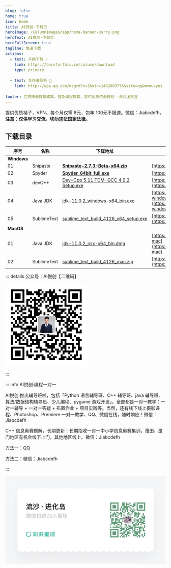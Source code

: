 ```yaml
---
blog: false
home: true
icon: home
title: AI悦创·下载页
heroImage: /ColumnImages/app/home-banner-carry.png
heroText: AI悦创·下载页
heroFullScreen: true
tagline: 急速下载
actions:
  - text: 开始下载 💡
    link: https://bornforthis.cn/column/download
    type: primary	

  - text: 与作者联系 👋
    link: http://wpa.qq.com/msgrd?v=3&uin=1432803776&site=qq&menu=yes

footer: 立志降低教育成本，普及编程教育，提供优质资源教程——流沙团队宣
---
```


提供优质梯子，VPN。每个月仅需 8元，包年 100元不限速。微信：Jiabcdefh，**注意：仅供学习交流。切勿违法国家法律。**



## 下载目录

| 序号        | 名称        | 下载地址                                                     | 官网                                                         |
| ----------- | ----------- | ------------------------------------------------------------ | ------------------------------------------------------------ |
| **Windows** |             |                                                              |                                                              |
| 01          | Snipaste    | [**Snipaste-2.7.3-Beta-x64.zip**](https://aiyc.lanzouf.com/iqFUt05dg7qd) | [https://www.snipaste.com/](https://www.snipaste.com/)       |
| 02          | Spyder      | **[Spyder_64bit_full.exe](https://github.com/spyder-ide/spyder/releases)** | [https://www.spyder-ide.org/](https://www.spyder-ide.org/)   |
| 03          | devC++      | [Dev-Cpp 5.11 TDM-GCC 4.9.2 Setup.exe](https://aiyc.lanzouf.com/iH8Wl06jgjub) | [https://sourceforge.net/projects/orwelldevcpp/](https://sourceforge.net/projects/orwelldevcpp/) |
| 04          | Java JDK    | [jdk-11.0.2_windows-x64_bin.exe](https://res001.geekbang.org/tools/jdk-11.0.2_windows-x64_bin.exe) | [https://www.oracle.com/java/technologies/downloads/#jdk18-windows](https://www.oracle.com/java/technologies/downloads/#jdk18-windows) |
| 05          | SublimeText | [sublime_text_build_4126_x64_setup.exe](https://aiyc.lanzouf.com/iuBw106jgk9g) | [https://www.sublimetext.com/download](https://www.sublimetext.com/download) |
| **MacOS**   |             |                                                              |                                                              |
| 01          | Java JDK    | [jdk-11.0.2_osx-x64_bin.dmg](https://res001.geekbang.org/tools/jdk-11.0.2_osx-x64_bin.dmg) | [https://www.oracle.com/java/technologies/downloads/#jdk18-mac](https://www.oracle.com/java/technologies/downloads/#jdk18-mac) |
| 02          | SublimeText | [sublime_text_build_4126_mac.zip](https://aiyc.lanzouf.com/iOosQ06jgsza) | [https://www.sublimetext.com/download](https://www.sublimetext.com/download) |

::: details 公众号：AI悦创【二维码】

![](/gzh.jpg)

:::

::: info AI悦创·编程一对一

AI悦创·推出辅导班啦，包括「Python 语言辅导班、C++ 辅导班、java 辅导班、算法/数据结构辅导班、少儿编程、pygame 游戏开发」，全部都是一对一教学：一对一辅导 + 一对一答疑 + 布置作业 + 项目实践等。当然，还有线下线上摄影课程、Photoshop、Premiere 一对一教学、QQ、微信在线，随时响应！微信：Jiabcdefh

C++ 信息奥赛题解，长期更新！长期招收一对一中小学信息奥赛集训，莆田、厦门地区有机会线下上门，其他地区线上。微信：Jiabcdefh

方法一：[QQ](http://wpa.qq.com/msgrd?v=3&uin=1432803776&site=qq&menu=yes)

方法二：微信：Jiabcdefh

:::

![](/zsxq.jpg)




